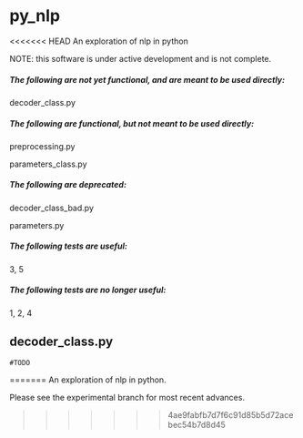 # py_nlp
<<<<<<< HEAD
An exploration of nlp in python

NOTE: this software is under active development and is not complete.

##### The following are not yet functional, and are meant to be used directly:

decoder_class.py

##### The following are functional, but not meant to be used directly:

preprocessing.py

parameters_class.py

##### The following are deprecated:

decoder_class_bad.py

parameters.py

##### The following tests are useful:
3, 5

##### The following tests are no longer useful:
1, 2, 4

## decoder_class.py

    #TODO
=======
An exploration of nlp in python.

Please see the experimental branch for most recent advances.
>>>>>>> 4ae9fabfb7d7f6c91d85b5d72acebec54b7d8d45
